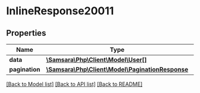 # InlineResponse20011

## Properties
Name | Type | Description | Notes
------------ | ------------- | ------------- | -------------
**data** | [**\Samsara\Php\Client\Model\User[]**](User.md) |  | [optional] 
**pagination** | [**\Samsara\Php\Client\Model\PaginationResponse**](PaginationResponse.md) |  | [optional] 

[[Back to Model list]](../../README.md#documentation-for-models) [[Back to API list]](../../README.md#documentation-for-api-endpoints) [[Back to README]](../../README.md)

